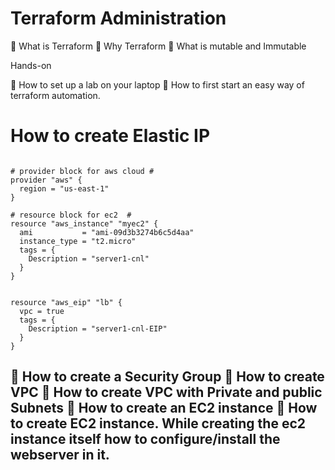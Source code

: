 # Terraform Administration

📌 What is Terraform
📌 Why Terraform
📌 What is mutable and Immutable

Hands-on

📌 How to set up a lab on your laptop
📌 How to first start an easy way of terraform automation.


# How to create Elastic IP

```

# provider block for aws cloud #
provider "aws" {
  region = "us-east-1"
}

# resource block for ec2  #
resource "aws_instance" "myec2" {
  ami           = "ami-09d3b3274b6c5d4aa"
  instance_type = "t2.micro"
  tags = {
    Description = "server1-cnl"
  }
}


resource "aws_eip" "lb" {
  vpc = true
  tags = {
    Description = "server1-cnl-EIP"
  }
}
```

📌 How to create a Security Group
📌 How to create VPC
📌 How to create VPC with Private and public Subnets
📌 How to create an EC2 instance
📌 How to create EC2 instance. While creating the ec2 instance itself how to configure/install the webserver in it.
---